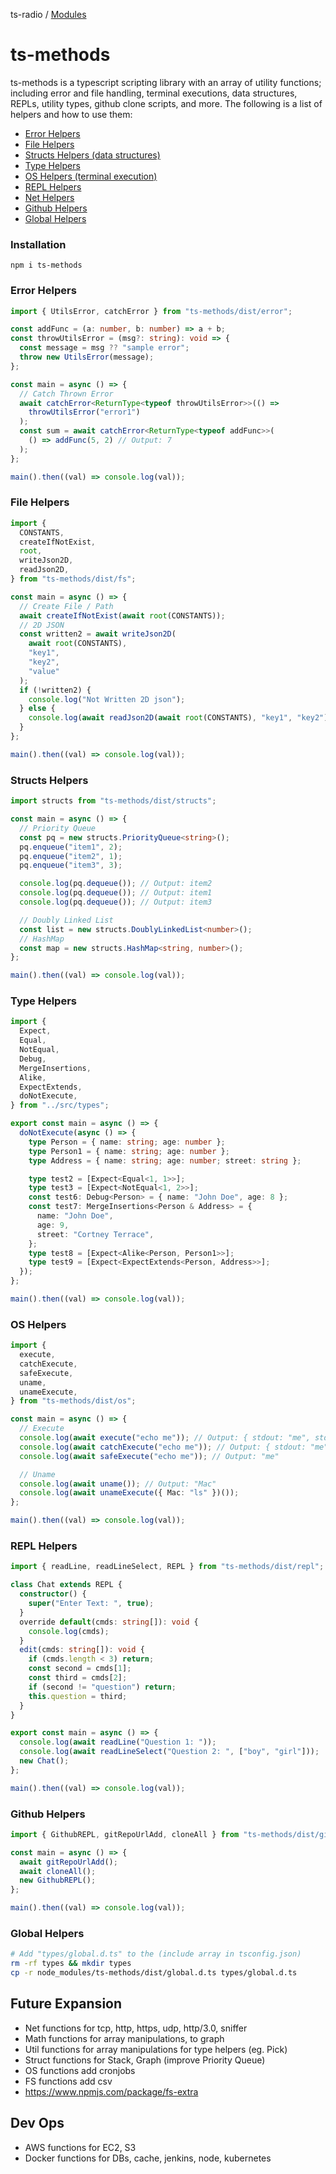 ts-radio / [Modules](modules.md)

# ts-methods

ts-methods is a typescript scripting library with an array of utility functions; including error and file handling, terminal executions, data structures, REPLs, utility types, github clone scripts, and more. The following is a list of helpers and how to use them:

- [Error Helpers](#Error-Helpers)
- [File Helpers](#File-Helpers)
- [Structs Helpers (data structures)](#Structs-Helpers)
- [Type Helpers](#Type-Helpers)
- [OS Helpers (terminal execution)](#OS-Helpers)
- [REPL Helpers](#REPL-Helpers)
- [Net Helpers](#Net-Helpers)
- [Github Helpers](#Github-Helpers)
- [Global Helpers](#Global-Helpers)

### Installation

```shell
npm i ts-methods
```

### Error Helpers

```ts
import { UtilsError, catchError } from "ts-methods/dist/error";

const addFunc = (a: number, b: number) => a + b;
const throwUtilsError = (msg?: string): void => {
  const message = msg ?? "sample error";
  throw new UtilsError(message);
};

const main = async () => {
  // Catch Thrown Error
  await catchError<ReturnType<typeof throwUtilsError>>(() =>
    throwUtilsError("error1")
  );
  const sum = await catchError<ReturnType<typeof addFunc>>(
    () => addFunc(5, 2) // Output: 7
  );
};

main().then((val) => console.log(val));
```

### File Helpers

```ts
import {
  CONSTANTS,
  createIfNotExist,
  root,
  writeJson2D,
  readJson2D,
} from "ts-methods/dist/fs";

const main = async () => {
  // Create File / Path
  await createIfNotExist(await root(CONSTANTS));
  // 2D JSON
  const written2 = await writeJson2D(
    await root(CONSTANTS),
    "key1",
    "key2",
    "value"
  );
  if (!written2) {
    console.log("Not Written 2D json");
  } else {
    console.log(await readJson2D(await root(CONSTANTS), "key1", "key2"));
  }
};

main().then((val) => console.log(val));
```

### Structs Helpers

```ts
import structs from "ts-methods/dist/structs";

const main = async () => {
  // Priority Queue
  const pq = new structs.PriorityQueue<string>();
  pq.enqueue("item1", 2);
  pq.enqueue("item2", 1);
  pq.enqueue("item3", 3);

  console.log(pq.dequeue()); // Output: item2
  console.log(pq.dequeue()); // Output: item1
  console.log(pq.dequeue()); // Output: item3

  // Doubly Linked List
  const list = new structs.DoublyLinkedList<number>();
  // HashMap
  const map = new structs.HashMap<string, number>();
};

main().then((val) => console.log(val));
```

### Type Helpers

```ts
import {
  Expect,
  Equal,
  NotEqual,
  Debug,
  MergeInsertions,
  Alike,
  ExpectExtends,
  doNotExecute,
} from "../src/types";

export const main = async () => {
  doNotExecute(async () => {
    type Person = { name: string; age: number };
    type Person1 = { name: string; age: number };
    type Address = { name: string; age: number; street: string };

    type test2 = [Expect<Equal<1, 1>>];
    type test3 = [Expect<NotEqual<1, 2>>];
    const test6: Debug<Person> = { name: "John Doe", age: 8 };
    const test7: MergeInsertions<Person & Address> = {
      name: "John Doe",
      age: 9,
      street: "Cortney Terrace",
    };
    type test8 = [Expect<Alike<Person, Person1>>];
    type test9 = [Expect<ExpectExtends<Person, Address>>];
  });
};

main().then((val) => console.log(val));
```

### OS Helpers

```ts
import {
  execute,
  catchExecute,
  safeExecute,
  uname,
  unameExecute,
} from "ts-methods/dist/os";

const main = async () => {
  // Execute
  console.log(await execute("echo me")); // Output: { stdout: "me", stderr: "" }
  console.log(await catchExecute("echo me")); // Output: { stdout: "me", stderr: "" }
  console.log(await safeExecute("echo me")); // Output: "me"

  // Uname
  console.log(await uname()); // Output: "Mac"
  console.log(await unameExecute({ Mac: "ls" })());
};

main().then((val) => console.log(val));
```

### REPL Helpers

```ts
import { readLine, readLineSelect, REPL } from "ts-methods/dist/repl";

class Chat extends REPL {
  constructor() {
    super("Enter Text: ", true);
  }
  override default(cmds: string[]): void {
    console.log(cmds);
  }
  edit(cmds: string[]): void {
    if (cmds.length < 3) return;
    const second = cmds[1];
    const third = cmds[2];
    if (second != "question") return;
    this.question = third;
  }
}

export const main = async () => {
  console.log(await readLine("Question 1: "));
  console.log(await readLineSelect("Question 2: ", ["boy", "girl"]));
  new Chat();
};

main().then((val) => console.log(val));
```

### Github Helpers

```ts
import { GithubREPL, gitRepoUrlAdd, cloneAll } from "ts-methods/dist/github";

const main = async () => {
  await gitRepoUrlAdd();
  await cloneAll();
  new GithubREPL();
};

main().then((val) => console.log(val));
```

### Global Helpers

```sh
# Add "types/global.d.ts" to the (include array in tsconfig.json)
rm -rf types && mkdir types
cp -r node_modules/ts-methods/dist/global.d.ts types/global.d.ts
```

## Future Expansion

- Net functions for tcp, http, https, udp, http/3.0, sniffer
- Math functions for array manipulations, to graph
- Util functions for array manipulations for type helpers (eg. Pick)
- Struct functions for Stack, Graph (improve Priority Queue)
- OS functions add cronjobs
- FS functions add csv
- https://www.npmjs.com/package/fs-extra

## Dev Ops

- AWS functions for EC2, S3
- Docker functions for DBs, cache, jenkins, node, kubernetes

